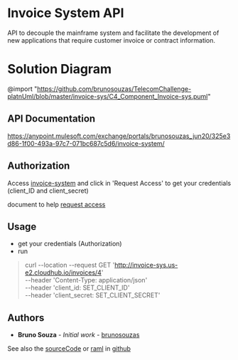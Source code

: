 # Invoice System API
API to decouple the mainframe system and facilitate the development of new applications that require customer invoice or contract information.

# Solution Diagram
@import "https://github.com/brunosouzas/TelecomChallenge-platnUml/blob/master/invoice-sys/C4_Component_Invoice-sys.puml"

## API Documentation
https://anypoint.mulesoft.com/exchange/portals/brunosouzas_jun20/325e3d86-1f00-493a-97c7-071bc687c5d6/invoice-system/

## Authorization
Access [invoice-system](https://anypoint.mulesoft.com/exchange/portals/brunosouzas_jun20/325e3d86-1f00-493a-97c7-071bc687c5d6/invoice-system/) and click in 'Request Access' to get your credentials (client_ID and client_secret)

document to help [request access](https://docs.mulesoft.com/exchange/to-request-access)

## Usage
- get your credentials (Authorization)
- run 
> curl --location --request GET 'http://invoice-sys.us-e2.cloudhub.io/invoices/4' \
--header 'Content-Type: application/json' \
--header 'client_id: SET_CLIENT_ID' \
--header 'client_secret: SET_CLIENT_SECRET'

## Authors
* **Bruno Souza** - *Initial work* - [brunosouzas](https://github.com/brunosouzas)

See also the [sourceCode](https://github.com/brunosouzas/invoice-system) or [raml](https://github.com/brunosouzas/api.system.invoice) in [github](https://github.com/brunosouzas)

